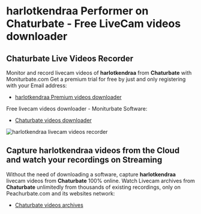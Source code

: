 # harlotkendraa Performer on Chaturbate - Free LiveCam videos downloader

## Chaturbate Live Videos Recorder

Monitor and record livecam videos of **harlotkendraa** from **Chaturbate** with Moniturbate.com
Get a premium trial for free by just and only registering with your Email address:
* [harlotkendraa Premium videos downloader](https://moniturbate.com/request-demo-licence-key.html)

Free livecam videos downloader - Moniturbate Software:
* [Chaturbate videos downloader](https://moniturbate.com/moniturbate-download-software.html)

![harlotkendraa livecam videos recorder](https://peachurnet.com/templates/moniturbate-software.png)


## Capture harlotkendraa videos from the Cloud and watch your recordings on Streaming

Without the need of downloading a software, capture **harlotkendraa** livecam videos from **Chaturbate** 100% online.
Watch Livecam archives from **Chaturbate** unlimitedly from thousands of existing recordings, only on Peachurbate.com and its websites network:
* [Chaturbate videos archives](https://peachurnet.com/)